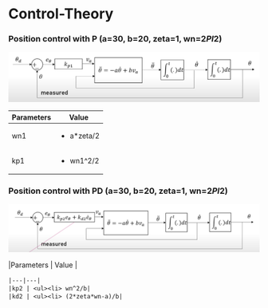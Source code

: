 # Control-Theory
### Position control with P (a=30, b=20, zeta=1, wn=2*PI*2)

![](Img/Img1.png)

|Parameters | Value |
|---|---|
|wn1 | <ul><li> a*zeta/2| 
|kp1 | <ul><li> wn1^2/2|

### Position control with PD (a=30, b=20, zeta=1, wn=2*PI*2)
![](Img/Img2.png)
  
|Parameters | Value |
```
|---|---|
|kp2 | <ul><li> wn^2/b| 
|kd2 | <ul><li> (2*zeta*wn-a)/b|
```
